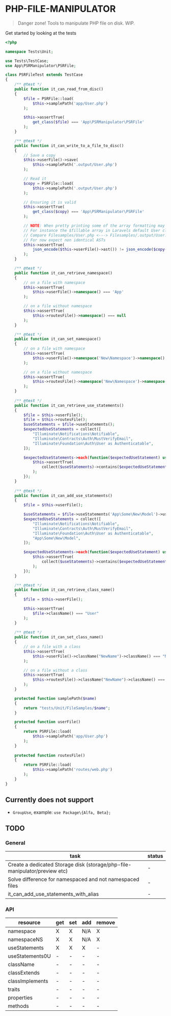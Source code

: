 # PHP-FILE-MANIPULATOR
> Danger zone! Tools to manipulate PHP file on disk. WIP.

Get started by looking at the tests
```php
<?php

namespace Tests\Unit;

use Tests\TestCase;
use App\PSRManipulator\PSRFile;

class PSRFileTest extends TestCase
{
    /** @test */
    public function it_can_read_from_disc()
    {
        $file = PSRFile::load(
            $this->samplePath('app/User.php')
        );

        $this->assertTrue(
            get_class($file) === 'App\PSRManipulator\PSRFile'
        );
    }

    /** @test */
    public function it_can_write_to_a_file_to_disc()
    {
        // Save a copy
        $this->userFile()->save(
            $this->samplePath('.output/User.php')
        );

        // Read it
        $copy = PSRFile::load(
            $this->samplePath('.output/User.php')
        );

        // Ensuring it is valid
        $this->assertTrue(
            get_class($copy) === 'App\PSRManipulator\PSRFile'
        );

        // NOTE: When pretty printing some of the array formatting may change
        // For instance the $fillable array in Laravels default User class
        // Compare Filesamples/User.php <---> Filesamples/.output/User.php
        // For now expect non identical ASTs
        $this->assertTrue(
            json_encode($this->userFile()->ast()) != json_encode($copy->ast())
        );
    }    

    /** @test */
    public function it_can_retrieve_namespace()
    {
        // on a file with namespace
        $this->assertTrue(
            $this->userFile()->namespace() === 'App'
        );

        // on a file without namespace
        $this->assertTrue(
            $this->routesFile()->namespace() === null
        );
    }

    /** @test */
    public function it_can_set_namespace()
    {
        // on a file with namespace
        $this->assertTrue(
            $this->userFile()->namespace('New\Namespace')->namespace() === 'New\Namespace'
        );

        // on a file without namespace
        $this->assertTrue(
            $this->routesFile()->namespace('New\Namespace')->namespace() === 'New\Namespace'
        );        
    }    
    
    /** @test */
    public function it_can_retrieve_use_statements()
    {
        $file = $this->userFile();
        $file = $this->routesFile();
        $useStatements = $file->useStatements();
        $expectedUseStatements = collect([
            "Illuminate\Notifications\Notifiable",
            "Illuminate\Contracts\Auth\MustVerifyEmail",
            "Illuminate\Foundation\Auth\User as Authenticatable",
        ]);

        $expectedUseStatements->each(function($expectedUseStatement) use($useStatements){
            $this->assertTrue(
                collect($useStatements)->contains($expectedUseStatement)
            );
        });
    }
    
    /** @test */
    public function it_can_add_use_statements()
    {
        $file = $this->userFile();

        $useStatements = $file->useStatements('App\Some\New\Model')->useStatements();
        $expectedUseStatements = collect([
            "Illuminate\Notifications\Notifiable",
            "Illuminate\Contracts\Auth\MustVerifyEmail",
            "Illuminate\Foundation\Auth\User as Authenticatable",
            "App\Some\New\Model",
        ]);

        $expectedUseStatements->each(function($expectedUseStatement) use($useStatements){
            $this->assertTrue(
                collect($useStatements)->contains($expectedUseStatement)
            );
        });
    }

    /** @test */
    public function it_can_retrieve_class_name()
    {
        $file = $this->userFile();

        $this->assertTrue(
            $file->className() === "User"
        );
    }
    
    /** @test */
    public function it_can_set_class_name()
    {
        // on a file with a class
        $this->assertTrue(
            $this->userFile()->className("NewName")->className() === "NewName"
        );

        // on a file without a class
        $this->assertTrue(
            $this->routesFile()->className("NewName")->className() === null
        );        
    }     

    protected function samplePath($name)
    {
        return "tests/Unit/FileSamples/$name";
    }

    protected function userFile()
    {
        return PSRFile::load(
            $this->samplePath('app/User.php')
        );        
    }
    
    protected function routesFile()
    {
        return PSRFile::load(
            $this->samplePath('routes/web.php')
        );        
    }    
}


```

## Currently does not support
* `GroupUse`, example:  `use Package\{Alfa, Beta};`

## TODO

### General 

| task | status |
|------|--------|
| Create a dedicated Storage disk (storage/php-file-manipulator/preview etc) | - |
| Solve difference for namespaced and not namespaced files | - |
| it_can_add_use_statements_with_alias | - |

### API


| resource       | get| set | add | remove |
|----------------|----|-----|-----|--------|
| namespace      | X  | X   | N/A | X      |
| namespaceNS    | X  | X   | N/A | X      |
| useStatements  | X  | X   | X   | -      |
| useStatements0U|  - | -   | -   | -      |
| className      |  - | -   | -   | -      |
| classExtends   |  - | -   | -   | -      |
| classImplements|  - | -   | -   | -      |
| traits         |  - | -   | -   | -      |
| properties     |  - | -   | -   | -      |
| methods        |  - | -   | -   | -      |